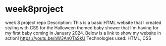 # week8project
week 8 project repo
Description: This is a basic HTML website that I created styling with CSS for the Halloween themed baby shower that I'm having for my first baby coming in January 2024.
Below is a link to show my website in action!
https://youtu.be/nW3An0TaSkU
Technologies used: HTML, CSS
